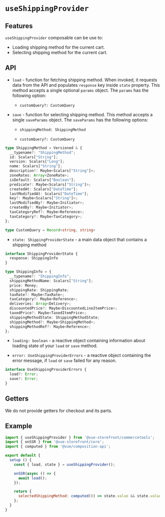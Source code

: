 # `useShippingProvider`

## Features

`useShippingProvider` composable can be use to:

* Loading shipping method for the current cart.
* Selecting shipping method for the current cart.

## API

- `load` - function for fetching shipping method. When invoked, it requests data from the API and populates `response` key inside `state` property. This method accepts a single optional `params` object. The `params` has the following option:
 
    - `customQuery?: CustomQuery`

- `save` - function for selecting shipping method. This method accepts a single `saveParams` object. The `saveParams` has the following options:
 
    - `shippingMethod: ShippingMethod`

    - `customQuery?: CustomQuery`

```ts
type ShippingMethod = Versioned & {
  __typename?: "ShippingMethod";
  id: Scalars["String"];
  version: Scalars["Long"];
  name: Scalars["String"];
  description?: Maybe<Scalars["String"]>;
  zoneRates: Array<ZoneRate>;
  isDefault: Scalars["Boolean"];
  predicate?: Maybe<Scalars["String"]>;
  createdAt: Scalars["DateTime"];
  lastModifiedAt: Scalars["DateTime"];
  key?: Maybe<Scalars["String"]>;
  lastModifiedBy?: Maybe<Initiator>;
  createdBy?: Maybe<Initiator>;
  taxCategoryRef?: Maybe<Reference>;
  taxCategory?: Maybe<TaxCategory>;
};

type CustomQuery = Record<string, string>
```

- `state: ShippingProviderState` - a main data object that contains a shipping method

```ts
interface ShippingProviderState {
  response: ShippingInfo
}

type ShippingInfo = {
  __typename?: "ShippingInfo";
  shippingMethodName: Scalars["String"];
  price: Money;
  shippingRate: ShippingRate;
  taxRate?: Maybe<TaxRate>;
  taxCategory?: Maybe<Reference>;
  deliveries: Array<Delivery>;
  discountedPrice?: Maybe<DiscountedLineItemPrice>;
  taxedPrice?: Maybe<TaxedItemPrice>;
  shippingMethodState: ShippingMethodState;
  shippingMethod?: Maybe<ShippingMethod>;
  shippingMethodRef?: Maybe<Reference>;
};
```

- `loading: boolean` - a reactive object containing information about loading state of your `load` or `save` method.

- `error: UseShippingProviderErrors` - a reactive object containing the error message, if `load` or `save` failed for any reason.

```ts
interface UseShippingProviderErrors {
  load?: Error;
  save?: Error;
}
```

## Getters

We do not provide getters for checkout and its parts.

## Example

```js
import { useShippingProvider } from '@vue-storefront/commercetools';
import { onSSR } from '@vue-storefront/core';
import { computed } from '@vue/composition-api';

export default {
  setup () {
    const { load, state } = useShippingProvider();

    onSSR(async () => {
      await load();
    });

    return {
      selectedShippingMethod: computed(() => state.value && state.value.response)
    };
  }
}
```
